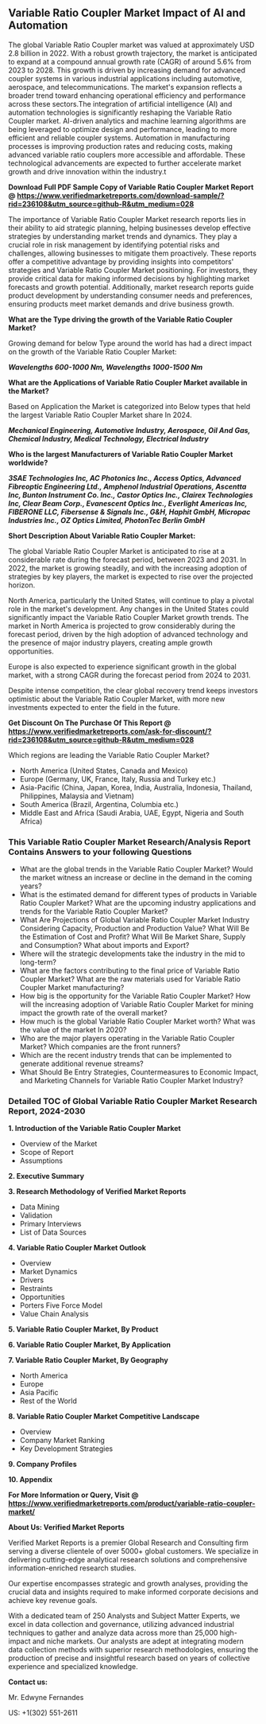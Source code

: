 <h2>Variable Ratio Coupler Market Impact of AI and Automation</h2>The global Variable Ratio Coupler market was valued at approximately USD 2.8 billion in 2022. With a robust growth trajectory, the market is anticipated to expand at a compound annual growth rate (CAGR) of around 5.6% from 2023 to 2028. This growth is driven by increasing demand for advanced coupler systems in various industrial applications including automotive, aerospace, and telecommunications. The market's expansion reflects a broader trend toward enhancing operational efficiency and performance across these sectors.The integration of artificial intelligence (AI) and automation technologies is significantly reshaping the Variable Ratio Coupler market. AI-driven analytics and machine learning algorithms are being leveraged to optimize design and performance, leading to more efficient and reliable coupler systems. Automation in manufacturing processes is improving production rates and reducing costs, making advanced variable ratio couplers more accessible and affordable. These technological advancements are expected to further accelerate market growth and drive innovation within the industry.t</p><p id="" class=""><strong>Download Full PDF Sample Copy of Variable Ratio Coupler Market Report @ <a href="https://www.verifiedmarketreports.com/download-sample/?rid=236108&utm_source=github-R&utm_medium=028" target="_blank">https://www.verifiedmarketreports.com/download-sample/?rid=236108&utm_source=github-R&utm_medium=028</a></strong></p><p>The importance of&nbsp;Variable Ratio Coupler Market research reports lies in their ability to aid strategic planning, helping businesses develop effective strategies by understanding market trends and dynamics. They play a crucial role in risk management by identifying potential risks and challenges, allowing businesses to mitigate them proactively. These reports offer a competitive advantage by providing insights into competitors' strategies and Variable Ratio Coupler Market positioning. For investors, they provide critical data for making informed decisions by highlighting market forecasts and growth potential. Additionally, market research reports guide product development by understanding consumer needs and preferences, ensuring products meet market demands and drive business growth.</p><p><strong>What are the&nbsp;Type driving the growth of the Variable Ratio Coupler Market?</strong></p><p id="" class="">Growing demand for below Type around the world has had a direct impact on the growth of the Variable Ratio Coupler Market:</p><em><strong>Wavelengths 600-1000 Nm, Wavelengths 1000-1500 Nm</strong></em></p><strong>What are the&nbsp;Applications&nbsp;of Variable Ratio Coupler Market available in the Market?</strong></p><p id="" class="">Based on Application the Market is categorized into Below types that held the largest Variable Ratio Coupler Market share In 2024.</p><em><strong>Mechanical Engineering, Automotive Industry, Aerospace, Oil And Gas, Chemical Industry, Medical Technology, Electrical Industry</strong></em></p><strong>Who is the largest Manufacturers of Variable Ratio Coupler Market worldwide?</strong></p><p><em><strong>3SAE Technologies Inc, AC Photonics Inc., Access Optics, Advanced Fibreoptic Engineering Ltd., Amphenol Industrial Operations, Ascentta Inc, Bunton Instrument Co. Inc., Castor Optics Inc., Clairex Technologies Inc, Clear Beam Corp., Evanescent Optics Inc., Everlight Americas Inc, FIBERONE LLC, Fibersense & Signals Inc., G&H, Haphit GmbH, Micropac Industries Inc., OZ Optics Limited, PhotonTec Berlin GmbH</strong></em></p><p id="" class=""><strong>Short Description About Variable Ratio Coupler Market:</strong></p><p>The global Variable Ratio Coupler Market is anticipated to rise at a considerable rate during the forecast period, between 2023 and 2031. In 2022, the market is growing steadily, and with the increasing adoption of strategies by key players, the market is expected to rise over the projected horizon.</p><p>North America, particularly the United States, will continue to play a pivotal role in the market's development. Any changes in the United States could significantly impact the Variable Ratio Coupler Market growth trends. The market in North America is projected to grow considerably during the forecast period, driven by the high adoption of advanced technology and the presence of major industry players, creating ample growth opportunities.</p><p>Europe is also expected to experience significant growth in the global market, with a strong CAGR during the forecast period from 2024 to 2031.</p><p>Despite intense competition, the clear global recovery trend keeps investors optimistic about the Variable Ratio Coupler Market, with more new investments expected to enter the field in the future.</p><p id="" class=""><strong>Get Discount On The Purchase Of This Report @ <a href="https://www.verifiedmarketreports.com/ask-for-discount/?rid=236108&utm_source=github-R&utm_medium=028" target="_blank">https://www.verifiedmarketreports.com/ask-for-discount/?rid=236108&utm_source=github-R&utm_medium=028</a></strong></p>Which regions are leading the Variable Ratio Coupler Market?</p><ul><li>North America (United States, Canada and Mexico)</li><li>Europe (Germany, UK, France, Italy, Russia and Turkey etc.)</li><li>Asia-Pacific (China, Japan, Korea, India, Australia, Indonesia, Thailand, Philippines, Malaysia and Vietnam)</li><li>South America (Brazil, Argentina, Columbia etc.)</li><li>Middle East and Africa (Saudi Arabia, UAE, Egypt, Nigeria and South Africa)</li></ul><h3 id="" class="">This Variable Ratio Coupler Market Research/Analysis Report Contains Answers to your following Questions</h3><ul><li>What are the global trends in the Variable Ratio Coupler Market? Would the market witness an increase or decline in the demand in the coming years?</li><li>What is the estimated demand for different types of products in Variable Ratio Coupler Market? What are the upcoming industry applications and trends for the Variable Ratio Coupler Market?</li><li>What Are Projections of Global Variable Ratio Coupler Market Industry Considering Capacity, Production and Production Value? What Will Be the Estimation of Cost and Profit? What Will Be Market Share, Supply and Consumption? What about imports and Export?</li><li>Where will the strategic developments take the industry in the mid to long-term?</li><li>What are the factors contributing to the final price of Variable Ratio Coupler Market? What are the raw materials used for Variable Ratio Coupler Market manufacturing?</li><li>How big is the opportunity for the Variable Ratio Coupler Market? How will the increasing adoption of Variable Ratio Coupler Market for mining impact the growth rate of the overall market?</li><li>How much is the global Variable Ratio Coupler Market worth? What was the value of the market In 2020?</li><li>Who are the major players operating in the Variable Ratio Coupler Market? Which companies are the front runners?</li><li>Which are the recent industry trends that can be implemented to generate additional revenue streams?</li><li>What Should Be Entry Strategies, Countermeasures to Economic Impact, and Marketing Channels for Variable Ratio Coupler Market Industry?</li></ul><h3 id="" class="">Detailed TOC of Global Variable Ratio Coupler Market Research Report, 2024-2030</h3><p id="" class=""><strong>1. Introduction of the Variable Ratio Coupler Market</strong></p><ul><li>Overview of the Market</li><li>Scope of Report</li><li>Assumptions</li></ul><p id="" class=""><strong>2. Executive Summary</strong></p><p id="" class=""><strong>3. Research Methodology of Verified Market Reports</strong></p><ul><li>Data Mining</li><li>Validation</li><li>Primary Interviews</li><li>List of Data Sources</li></ul><p id="" class=""><strong>4. Variable Ratio Coupler Market Outlook</strong></p><ul><li>Overview</li><li>Market Dynamics</li><li>Drivers</li><li>Restraints</li><li>Opportunities</li><li>Porters Five Force Model</li><li>Value Chain Analysis</li></ul><p id="" class=""><strong>5. Variable Ratio Coupler Market, By Product</strong></p><p id="" class=""><strong>6. Variable Ratio Coupler Market, By Application</strong></p><p id="" class=""><strong>7. Variable Ratio Coupler Market, By Geography</strong></p><ul><li>North America</li><li>Europe</li><li>Asia Pacific</li><li>Rest of the World</li></ul><p id="" class=""><strong>8. Variable Ratio Coupler Market Competitive Landscape</strong></p><ul><li>Overview</li><li>Company Market Ranking</li><li>Key Development Strategies</li></ul><p id="" class=""><strong>9. Company Profiles</strong></p><p id="" class=""><strong>10. Appendix</strong></p><p id="" class=""><strong>For More Information or Query, Visit @ <a href="https://www.verifiedmarketreports.com/product/variable-ratio-coupler-market/" target="_blank">https://www.verifiedmarketreports.com/product/variable-ratio-coupler-market/</a></strong></p><p id="" class=""><strong>About Us: Verified Market Reports</strong></p><p id="" class="">Verified Market Reports is a premier Global Research and Consulting firm serving a diverse clientele of over 5000+ global customers. We specialize in delivering cutting-edge analytical research solutions and comprehensive information-enriched research studies.</p><p id="" class="">Our expertise encompasses strategic and growth analyses, providing the crucial data and insights required to make informed corporate decisions and achieve key revenue goals.</p><p id="" class="">With a dedicated team of 250 Analysts and Subject Matter Experts, we excel in data collection and governance, utilizing advanced industrial techniques to gather and analyze data across more than 25,000 high-impact and niche markets. Our analysts are adept at integrating modern data collection methods with superior research methodologies, ensuring the production of precise and insightful research based on years of collective experience and specialized knowledge.</p><p id="" class=""><strong>Contact us:</strong></p><p id="" class="">Mr. Edwyne Fernandes</p><p id="" class="">US: +1(302) 551-2611</p>